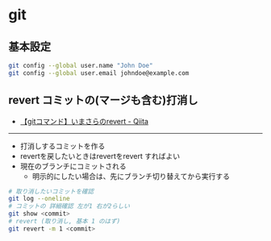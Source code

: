 # git

## 基本設定

```bash
git config --global user.name "John Doe"
git config --global user.email johndoe@example.com
```

## revert コミットの(マージも含む)打消し

- [【gitコマンド】いまさらのrevert \- Qiita](https://qiita.com/chihiro/items/2fa827d0eac98109e7ee)

---

- 打消しするコミットを作る
- revertを戻したいときはrevertをrevert すればよい
- 現在のブランチにコミットされる
  - 明示的にしたい場合は、先にブランチ切り替えてから実行する

```bash
# 取り消したいコミットを確認
git log --oneline
# コミットの 詳細確認 左が1 右が2らしい
git show <commit>
# revert (取り消し, 基本 1 のはず)
git revert -m 1 <commit>
```

